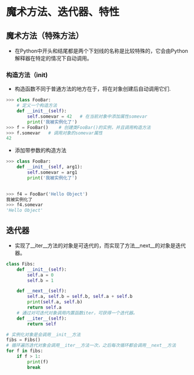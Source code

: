 # 魔术方法、迭代器、特性
## 魔术方法（特殊方法）
- 在Python中开头和结尾都是两个下划线的名称是比较特殊的，它会由Python解释器在特定的情况下自动调用。
### 构造方法（__init__)
- 构造函数不同于普通方法的地方在于，将在对象创建后自动调用它们.
```python
>>> class FooBar:
    # 定义一个构造方法
	def __init__(self):
		self.somevar = 42   # 在当前对象中添加属性somevar
        print('我被实例化了')
>>> f = FooBar()    # 创建类FooBar()的实例，并且调用构造方法
>>> f.somevar   # 调用对象的somevar属性
42
```
- 添加带参数的构造方法
```python
>>> class FooBar:
	def __init__(self, arg1):
		self.somevar = arg1
		print('我被实例化了')

		
>>> f4 = FooBar('Hello Object')
我被实例化了
>>> f4.somevar
'Hello Object'
```
## 迭代器
- 实现了__iter__方法的对象是可迭代的，而实现了方法__next__的对象是迭代器。
```python
class Fibs:
    def __init__(self):
        self.a = 0
        self.b = 1

    def __next__(self):
        self.a, self.b = self.b, self.a + self.b
        print(self.a, self.b)
        return self.a
    # 通过对可迭代对象调用内置函数iter，可获得一个迭代器。
    def __iter__(self):
        return self

# 实例化对象是会调用__init__方法
fibs = Fibs()
# 循环遍历迭代对象会调用__iter__方法一次，之后每次循环都会调用__next__方法
for f in fibs:
    if f > 1:
        print(f)
        break
```



